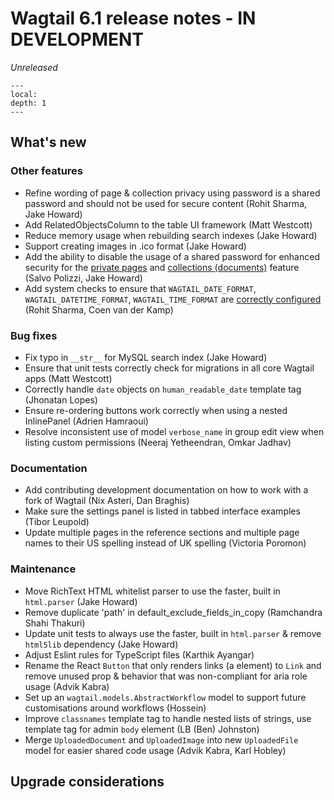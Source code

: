 # Wagtail 6.1 release notes - IN DEVELOPMENT

_Unreleased_

```{contents}
---
local:
depth: 1
---
```

## What's new

### Other features

 * Refine wording of page & collection privacy using password is a shared password and should not be used for secure content (Rohit Sharma, Jake Howard)
 * Add RelatedObjectsColumn to the table UI framework (Matt Westcott)
 * Reduce memory usage when rebuilding search indexes (Jake Howard)
 * Support creating images in .ico format (Jake Howard)
 * Add the ability to disable the usage of a shared password for enhanced security for the [private pages](private_pages) and [collections (documents)](private_collections) feature (Salvo Polizzi, Jake Howard)
 * Add system checks to ensure that `WAGTAIL_DATE_FORMAT`, `WAGTAIL_DATETIME_FORMAT`, `WAGTAIL_TIME_FORMAT` are [correctly configured](wagtail_date_time_formats) (Rohit Sharma, Coen van der Kamp)


### Bug fixes

 * Fix typo in `__str__` for MySQL search index (Jake Howard)
 * Ensure that unit tests correctly check for migrations in all core Wagtail apps (Matt Westcott)
 * Correctly handle `date` objects on `human_readable_date` template tag (Jhonatan Lopes)
 * Ensure re-ordering buttons work correctly when using a nested InlinePanel (Adrien Hamraoui)
 * Resolve inconsistent use of model `verbose_name` in group edit view when listing custom permissions (Neeraj Yetheendran, Omkar Jadhav)


### Documentation

 * Add contributing development documentation on how to work with a fork of Wagtail (Nix Asteri, Dan Braghis)
 * Make sure the settings panel is listed in tabbed interface examples (Tibor Leupold)
 * Update multiple pages in the reference sections and multiple page names to their US spelling instead of UK spelling (Victoria Poromon)


### Maintenance

 * Move RichText HTML whitelist parser to use the faster, built in `html.parser` (Jake Howard)
 * Remove duplicate 'path' in default_exclude_fields_in_copy (Ramchandra Shahi Thakuri)
 * Update unit tests to always use the faster, built in `html.parser` & remove `html5lib` dependency (Jake Howard)
 * Adjust Eslint rules for TypeScript files (Karthik Ayangar)
 * Rename the React `Button` that only renders links (a element) to `Link` and remove unused prop & behavior that was non-compliant for aria role usage (Advik Kabra)
 * Set up an `wagtail.models.AbstractWorkflow` model to support future customisations around workflows (Hossein)
 * Improve `classnames` template tag to handle nested lists of strings, use template tag for admin `body` element (LB (Ben) Johnston)
 * Merge `UploadedDocument` and `UploadedImage` into new `UploadedFile` model for easier shared code usage (Advik Kabra, Karl Hobley)


## Upgrade considerations
